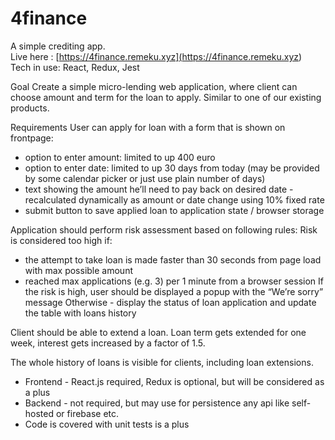 # 4finance

A simple crediting app.  
Live here : [https://4finance.remeku.xyz](<https://4finance.remeku.xyz>)  
Tech in use: React, Redux, Jest  


Goal
Create a simple micro-lending web application, where client can choose amount and term for the loan to apply. Similar to one of our existing products.
 
Requirements
User can apply for loan with a form that is shown on frontpage:
- option to enter amount: limited to up 400 euro
- option to enter date: limited to up 30 days from today (may be provided by some calendar picker or just use plain number of days)
- text showing the amount he’ll need to pay back on desired date - recalculated dynamically as amount or date change using 10% fixed rate
- submit button to save applied loan to application state / browser storage
 
Application should perform risk assessment based on following rules:
Risk is considered too high if:
- the attempt to take loan is made faster than 30 seconds from page load with max possible amount
- reached max applications (e.g. 3) per 1 minute from a browser session
If the risk is high, user should be displayed a popup with the “We’re sorry” message
Otherwise - display the status of loan application and update the table with loans history  
 
Client should be able to extend a loan. Loan term gets extended for one week, interest gets increased by a factor of 1.5.
 
The whole history of loans is visible for clients, including loan extensions.
 
- Frontend - React.js required, Redux is optional, but will be considered as a plus
- Backend - not required, but may use for persistence any api like self-hosted or firebase etc.
- Code is covered with unit tests is a plus
